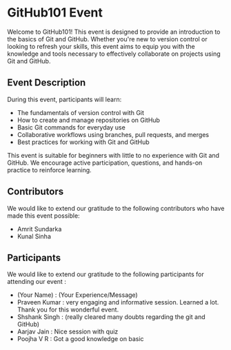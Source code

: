 # GitHub101 Event

Welcome to GitHub101! This event is designed to provide an introduction to the basics of Git and GitHub. Whether you're new to version control or looking to refresh your skills, this event aims to equip you with the knowledge and tools necessary to effectively collaborate on projects using Git and GitHub.

## Event Description

During this event, participants will learn:

- The fundamentals of version control with Git
- How to create and manage repositories on GitHub
- Basic Git commands for everyday use
- Collaborative workflows using branches, pull requests, and merges
- Best practices for working with Git and GitHub

This event is suitable for beginners with little to no experience with Git and GitHub. We encourage active participation, questions, and hands-on practice to reinforce learning.

## Contributors

We would like to extend our gratitude to the following contributors who have made this event possible:

- Amrit Sundarka
- Kunal Sinha

## Participants

We would like to extend our gratitude to the following participants for attending our event :

- (Your Name) : (Your Experience/Message)
- Praveen Kumar : very engaging and informative session. Learned a lot. Thank you for this wonderful event.
- Shshank Singh : (really cleared many doubts regarding the git and GitHub)
- Aarjav Jain : Nice session with quiz
- Poojha V R : Got a good knowledge on basic